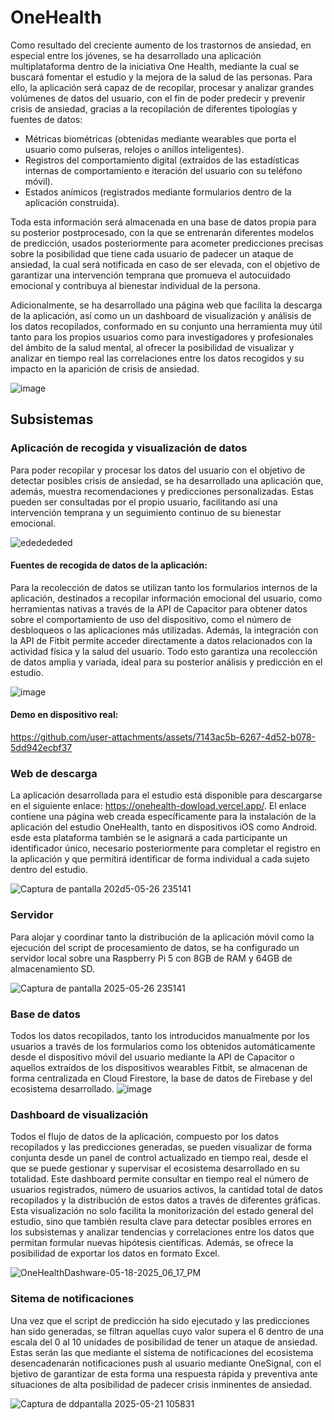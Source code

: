 # OneHealth

Como resultado del creciente aumento de los trastornos de ansiedad, en especial entre los jóvenes, se ha desarrollado una aplicación multiplataforma dentro de la iniciativa One Health, mediante la cual se buscará fomentar el estudio y la mejora de la salud de las personas. Para ello, la aplicación será capaz de de recopilar, procesar y analizar grandes volúmenes de datos del usuario, con el fin de poder predecir y prevenir crisis de ansiedad, gracias a la recopilación de diferentes tipologías y fuentes de datos: 
* Métricas biométricas (obtenidas mediante wearables que porta el usuario como 
pulseras, relojes o anillos inteligentes). 
* Registros del comportamiento digital (extraídos de las estadísticas internas de 
comportamiento e iteración del usuario con su teléfono móvil). 
* Estados anímicos (registrados mediante formularios dentro de la aplicación 
construida).

Toda esta información será almacenada en una base de datos propia para su posterior postprocesado, con la que se entrenarán diferentes modelos de predicción, usados 
posteriormente para acometer predicciones precisas sobre la posibilidad que tiene cada usuario de padecer un ataque de ansiedad, la cual será notificada en caso de ser elevada, con 
el objetivo de garantizar una intervención temprana que promueva el autocuidado emocional y contribuya al bienestar individual de la persona. 

Adicionalmente, se ha desarrollado una página web que facilita la descarga de la aplicación, así como un un dashboard de visualización y análisis de los datos recopilados, conformado en su conjunto una herramienta muy útil tanto para los propios usuarios como para investigadores y profesionales del ámbito de la salud mental, al ofrecer la posibilidad de visualizar y analizar en 
tiempo real las correlaciones entre los datos recogidos y su impacto en la aparición de crisis de ansiedad.

![image](https://github.com/user-attachments/assets/cac56041-2ebc-44d1-925c-4fbd76c5ed02)

## Subsistemas

### Aplicación de recogida y visualización de datos
Para poder recopilar y procesar los datos del usuario con el objetivo de detectar posibles crisis de ansiedad, se ha desarrollado una aplicación que, además, muestra recomendaciones y predicciones personalizadas. Estas pueden ser consultadas por el propio usuario, facilitando así una intervención temprana y un seguimiento continuo de su bienestar emocional.

![ededededed](https://github.com/user-attachments/assets/9e6dad02-796e-4317-9732-169edd9fb6e3)

#### Fuentes de recogida de datos de la aplicación:
Para la recolección de datos se utilizan tanto los formularios internos de la aplicación, destinados a recopilar información emocional del usuario, como herramientas nativas a través de la API de Capacitor para obtener datos sobre el comportamiento de uso del dispositivo, como el número de desbloqueos o las aplicaciones más utilizadas. Además, la integración con la API de Fitbit permite acceder directamente a datos relacionados con la actividad física y la salud del usuario. Todo esto garantiza una recolección de datos amplia y variada, ideal para su posterior análisis y predicción en el estudio.

![image](https://github.com/user-attachments/assets/878310f8-74b2-4556-9739-04a285fd1496)

#### Demo en dispositivo real:
https://github.com/user-attachments/assets/7143ac5b-6267-4d52-b078-5dd942ecbf37

### Web de descarga
La aplicación desarrollada para el estudio está disponible para descargarse en el siguiente enlace: https://onehealth-dowload.vercel.app/. El enlace contiene una página web creada específicamente para la instalación de la aplicación del estudio OneHealth, tanto en dispositivos iOS como Android. esde esta plataforma también se le asignará a cada participante un identificador único, necesario posteriormente para completar el registro en la aplicación y que permitirá identificar de forma individual a cada sujeto dentro del estudio. 

![Captura de pantalla 202d5-05-26 235141](https://github.com/user-attachments/assets/56d03e46-c6f0-4df6-a2f5-3ed763a9d0fa)

### Servidor
Para alojar y coordinar tanto la distribución de la aplicación móvil como la ejecución del script 
de procesamiento de datos, se ha configurado un servidor local sobre una Raspberry Pi 5 con 
8GB de RAM y 64GB de almacenamiento SD. 

![Captura de pantalla 2025-05-26 235141](https://github.com/user-attachments/assets/e57517a5-2457-4177-9d25-9a616cb6e088)


### Base de datos
Todos los datos recopilados, tanto los introducidos manualmente por los usuarios a través de los formularios como los obtenidos automáticamente desde el dispositivo móvil del usuario 
mediante la API de Capacitor o aquellos extraídos de los dispositivos wearables Fitbit, se almacenan de forma centralizada en Cloud Firestore, la base de datos de Firebase y del ecosistema desarrollado. 
![image](https://github.com/user-attachments/assets/8265de80-6820-4a36-9bc3-efbd02d4b304)

### Dashboard de visualización
Todos el flujo de datos de la aplicación, compuesto por los datos recopilados y las predicciones generadas, se pueden visualizar de forma conjunta desde un panel de control actualizado en tiempo real, desde el que se puede gestionar y supervisar el ecosistema desarrollado en su totalidad. Este dashboard permite consultar en tiempo real el número de usuarios registrados, número de usuarios activos, la cantidad total de datos recopilados y la distribución de estos datos a través de diferentes gráficas. Esta visualización no solo facilita la monitorización del estado general del estudio, sino que también resulta clave para detectar posibles errores en los subsistemas y analizar tendencias y correlaciones entre los datos que permitan formular nuevas hipótesis científicas. Además, se ofrece la posibilidad de exportar los datos en formato Excel.

![OneHealthDashware-05-18-2025_06_17_PM](https://github.com/user-attachments/assets/c9db221d-d69a-4217-8eed-40d055fe133b)

### Sitema de notificaciones
Una vez que el script de predicción ha sido ejecutado y las predicciones han sido generadas, se filtran aquellas cuyo valor supera el 6 dentro de una escala del 0 al 10 unidades de posibilidad de tener un ataque de ansiedad. Estas serán las que mediante el sistema de notificaciones del ecosistema desencadenarán notificaciones push al usuario mediante OneSignal, con el bjetivo de garantizar de esta forma una respuesta rápida y preventiva ante situaciones de alta posibilidad de padecer crisis inminentes de ansiedad. 

![Captura de ddpantalla 2025-05-21 105831](https://github.com/user-attachments/assets/98646c48-fbeb-4274-951e-605d5fb2723f)
